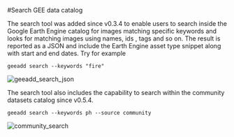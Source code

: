 #Search GEE data catalog

The search tool was added since v0.3.4 to enable users to search inside the Google Earth Engine catalog for images matching specific keywords and looks for matching images using names, ids , tags and so on. The result is reported as a JSON and include the Earth Engine asset type snippet along with start and end dates. Try for example


```
geeadd search --keywords "fire"
```

![geeadd_search_json](https://user-images.githubusercontent.com/6677629/80329038-0223a980-880f-11ea-9abf-ecb7b63ae2c0.gif)

The search tool also includes the capability to search within the community datasets catalog since v0.5.4.

```
geeadd search --keywords ph --source community
```

![community_search](https://user-images.githubusercontent.com/6677629/111101250-852d1b80-8517-11eb-9173-eef523216f08.gif)
